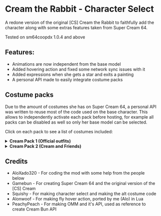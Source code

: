 # Cream the Rabbit - Character Select
A redone version of the original [CS] Cream the Rabbit to faithfully add the character along with some extras features taken from Super Cream 64.

Tested on sm64coopdx 1.0.4 and above

## Features:
* Animations are now independent from the base model
* Added hovering action and fixed some network sync issues with it
* Added expressions when she gets a star and exits a painting
* A personal API made to easily integrate costume packs

## Costume packs
Due to the amount of costumes she has on Super Cream 64, a personal API was written to reuse most of the code used on the base character.
This allows to independently activate each pack before hosting, for example all packs can be disabled as well so only her base model can be selected.

Click on each pack to see a list of costumes included:

<details>
  <summary><strong>Cream Pack 1 (Official outfits)</strong></summary>
  
  * Riders
  * Winter
  * Spring
  * Unicorn
  * Yukata
  * Swimsuit
  * Halloween
  * Junihotoe
  * Princess
  * Detective
  * Drummer
  * Lunar New Year (by Jennifer Hernandez)
</details>

<details>
  <summary><strong>Cream Pack 2 (Cream and Friends)</strong></summary>
  
  * Young Vanilla
  * Amy Rose
  * Blaze the Cat
  * Marine the Raccoon
  * Shadow the Hedgehog
  * Silver the Hedgehog
  * Miles 'Tails' Power
  * Charmy Bee
  * Tikal the Echidna
  * Cosmo the Seedrian
  * Dr. Eggman
  * Cheese (Chao Chao!)
  * Nights
</details>

## Credits
* AloXado320 - For coding the mod with some help from the people below
* Gamebun - For creating Super Cream 64 and the original version of the [CS] Cream
* Squishy - For making character select and making the alt costume code
* Alonwoof - For making fly hover action, ported by me (Alo) in Lua
* PeachyPeach - For making OMM and it's API, used as reference to create Cream Bun API